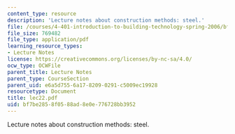```yaml
---
content_type: resource
description: 'Lecture notes about construction methods: steel.'
file: /courses/4-401-introduction-to-building-technology-spring-2006/bf7be2858f0588ad8e0e776728bb3952_lec22.pdf
file_size: 769482
file_type: application/pdf
learning_resource_types:
- Lecture Notes
license: https://creativecommons.org/licenses/by-nc-sa/4.0/
ocw_type: OCWFile
parent_title: Lecture Notes
parent_type: CourseSection
parent_uid: e6a5d755-6a17-8209-0291-c5009ec19928
resourcetype: Document
title: lec22.pdf
uid: bf7be285-8f05-88ad-8e0e-776728bb3952
---
```

Lecture notes about construction methods: steel.